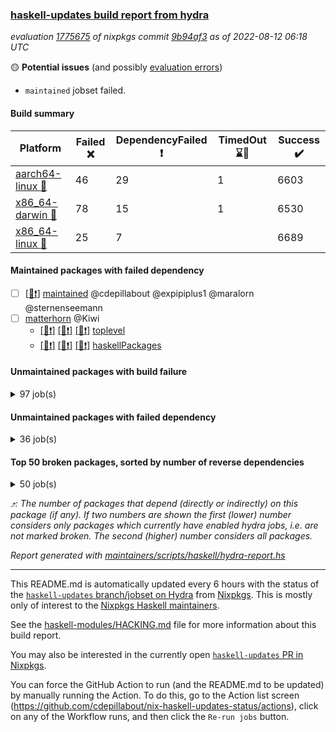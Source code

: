 ### [haskell-updates build report from hydra](https://hydra.nixos.org/jobset/nixpkgs/haskell-updates)
*evaluation [1775675](https://hydra.nixos.org/eval/1775675) of nixpkgs commit [9b94af3](https://github.com/NixOS/nixpkgs/commits/9b94af387d1cbb1a29e75e0891ea7ab5887bce24) as of 2022-08-12 06:18 UTC*

:yellow_circle: **Potential issues** (and possibly [evaluation errors](https://hydra.nixos.org/jobset/nixpkgs/haskell-updates))
  * `maintained` jobset failed.

#### Build summary

 | Platform | Failed :x: | DependencyFailed :heavy_exclamation_mark: | TimedOut :hourglass::no_entry_sign: | Success :heavy_check_mark: | 
 | --- | --- | --- | --- | --- | 
 | [aarch64-linux :iphone:](https://hydra.nixos.org/eval/1775675?filter=.aarch64-linux) | 46 | 29 | 1 | 6603 | 
 | [x86_64-darwin :apple:](https://hydra.nixos.org/eval/1775675?filter=.x86_64-darwin) | 78 | 15 | 1 | 6530 | 
 | [x86_64-linux :penguin:](https://hydra.nixos.org/eval/1775675?filter=.x86_64-linux) | 25 | 7 |  | 6689 | 
#### Maintained packages with failed dependency
- [ ] [[:penguin::heavy_exclamation_mark:]](https://hydra.nixos.org/build/187086973) [maintained](https://hydra.nixos.org/eval/1775675?filter=maintained) @cdepillabout @expipiplus1 @maralorn @sternenseemann
- [ ] [matterhorn](https://hydra.nixos.org/eval/1775675?filter=matterhorn) @Kiwi
  - [[:iphone::heavy_exclamation_mark:]](https://hydra.nixos.org/build/187056587) [[:apple::heavy_exclamation_mark:]](https://hydra.nixos.org/build/187056591) [[:penguin::heavy_exclamation_mark:]](https://hydra.nixos.org/build/187056586) [toplevel](https://hydra.nixos.org/eval/1775675?filter=matterhorn)
  - [[:iphone::heavy_exclamation_mark:]](https://hydra.nixos.org/build/187056590) [[:apple::heavy_exclamation_mark:]](https://hydra.nixos.org/build/187056589) [[:penguin::heavy_exclamation_mark:]](https://hydra.nixos.org/build/187056588) [haskellPackages](https://hydra.nixos.org/eval/1775675?filter=haskellPackages.matterhorn)
#### Unmaintained packages with build failure
<details><summary>97 job(s) </summary>

- [ ] [[:iphone::x:]](https://hydra.nixos.org/build/186339148) [[:apple::heavy_check_mark:]](https://hydra.nixos.org/build/186338923) [[:penguin::heavy_check_mark:]](https://hydra.nixos.org/build/186336181) [haskellPackages.OrderedBits](https://hydra.nixos.org/eval/1775675?filter=haskellPackages.OrderedBits)  :arrow_heading_up: 5 | 36
- [ ] [[:iphone::heavy_check_mark:]](https://hydra.nixos.org/build/186351796) [[:apple::x:]](https://hydra.nixos.org/build/186335027) [[:penguin::heavy_check_mark:]](https://hydra.nixos.org/build/186336886) [haskellPackages.zip](https://hydra.nixos.org/eval/1775675?filter=haskellPackages.zip)  :arrow_heading_up: 5 | 11
- [ ] [[:iphone::x:]](https://hydra.nixos.org/build/186342268) [[:apple::heavy_check_mark:]](https://hydra.nixos.org/build/186341233) [[:penguin::heavy_check_mark:]](https://hydra.nixos.org/build/186343388) [haskellPackages.hw-json-simd](https://hydra.nixos.org/eval/1775675?filter=haskellPackages.hw-json-simd)  :arrow_heading_up: 4 | 8
- [ ] [[:iphone::x:]](https://hydra.nixos.org/build/186337852) [[:apple::heavy_check_mark:]](https://hydra.nixos.org/build/186338900) [[:penguin::heavy_check_mark:]](https://hydra.nixos.org/build/186335270) [haskellPackages.hw-simd](https://hydra.nixos.org/eval/1775675?filter=haskellPackages.hw-simd)  :arrow_heading_up: 4 | 8
- [ ] [[:iphone::x:]](https://hydra.nixos.org/build/186351142) [[:apple::heavy_check_mark:]](https://hydra.nixos.org/build/186348664) [[:penguin::heavy_check_mark:]](https://hydra.nixos.org/build/186348187) [haskellPackages.long-double](https://hydra.nixos.org/eval/1775675?filter=haskellPackages.long-double)  :arrow_heading_up: 2 | 2
- [ ] [[:iphone::x:]](https://hydra.nixos.org/build/186337686) [[:apple::heavy_check_mark:]](https://hydra.nixos.org/build/186351780) [[:penguin::heavy_check_mark:]](https://hydra.nixos.org/build/186347488) [haskellPackages.quic](https://hydra.nixos.org/eval/1775675?filter=haskellPackages.quic)  :arrow_heading_up: 2 | 2
- [ ] [[:iphone::x:]](https://hydra.nixos.org/build/186339259) [[:apple::heavy_check_mark:]](https://hydra.nixos.org/build/186351488) [[:penguin::heavy_check_mark:]](https://hydra.nixos.org/build/186340536) [haskellPackages.freetype2](https://hydra.nixos.org/eval/1775675?filter=haskellPackages.freetype2)  :arrow_heading_up: 1 | 8
- [ ] [[:iphone::x:]](https://hydra.nixos.org/build/186924336) [[:apple::x:]](https://hydra.nixos.org/build/186925454) [[:penguin::x:]](https://hydra.nixos.org/build/186924917) [haskellPackages.brick-skylighting](https://hydra.nixos.org/eval/1775675?filter=haskellPackages.brick-skylighting)  :arrow_heading_up: 1 | 1
- [ ] [[:iphone::x:]](https://hydra.nixos.org/build/186342599) [[:apple::x:]](https://hydra.nixos.org/build/186337061) [[:penguin::heavy_check_mark:]](https://hydra.nixos.org/build/186349375) [haskellPackages.easytensor](https://hydra.nixos.org/eval/1775675?filter=haskellPackages.easytensor)  :arrow_heading_up: 1 | 1
- [ ] [[:iphone::x:]](https://hydra.nixos.org/build/186779867) [[:apple::x:]](https://hydra.nixos.org/build/186779876) [[:penguin::x:]](https://hydra.nixos.org/build/186779899) [haskellPackages.lol-calculus](https://hydra.nixos.org/eval/1775675?filter=haskellPackages.lol-calculus)  :arrow_heading_up: 1 | 1
- [ ] [[:iphone::x:]](https://hydra.nixos.org/build/186350305) [[:apple::heavy_check_mark:]](https://hydra.nixos.org/build/186351066) [[:penguin::heavy_check_mark:]](https://hydra.nixos.org/build/186347006) [haskellPackages.nlopt-haskell](https://hydra.nixos.org/eval/1775675?filter=haskellPackages.nlopt-haskell)  :arrow_heading_up: 1 | 1
- [ ] [[:iphone::heavy_check_mark:]](https://hydra.nixos.org/build/186338584) [[:apple::x:]](https://hydra.nixos.org/build/186339935) [[:penguin::heavy_check_mark:]](https://hydra.nixos.org/build/186347564) [haskellPackages.openal-ffi](https://hydra.nixos.org/eval/1775675?filter=haskellPackages.openal-ffi)  :arrow_heading_up: 1 | 1
- [ ] [[:iphone::x:]](https://hydra.nixos.org/build/186924471) [[:apple::x:]](https://hydra.nixos.org/build/186925993) [[:penguin::x:]](https://hydra.nixos.org/build/186925129) [haskellPackages.servant-util](https://hydra.nixos.org/eval/1775675?filter=haskellPackages.servant-util)  :arrow_heading_up: 1 | 1
- [ ] [[:iphone::x:]](https://hydra.nixos.org/build/186341879) [[:apple::heavy_check_mark:]](https://hydra.nixos.org/build/186337126) [[:penguin::heavy_check_mark:]](https://hydra.nixos.org/build/186336148) [haskellPackages.swisstable](https://hydra.nixos.org/eval/1775675?filter=haskellPackages.swisstable)  :arrow_heading_up: 1 | 1
- [ ] [[:iphone::x:]](https://hydra.nixos.org/build/186779911) [[:apple::x:]](https://hydra.nixos.org/build/186779900) [[:penguin::x:]](https://hydra.nixos.org/build/186779859) [haskellPackages.text-all](https://hydra.nixos.org/eval/1775675?filter=haskellPackages.text-all)  :arrow_heading_up: 1 | 1
- [ ] [[:iphone::x:]](https://hydra.nixos.org/build/186333784) [[:apple::heavy_check_mark:]](https://hydra.nixos.org/build/186346289) [[:penguin::heavy_check_mark:]](https://hydra.nixos.org/build/186342335) [haskellPackages.unicode-properties](https://hydra.nixos.org/eval/1775675?filter=haskellPackages.unicode-properties)  :arrow_heading_up: 1 | 1
- [ ] [[:iphone::x:]](https://hydra.nixos.org/build/186335586) [[:apple::heavy_check_mark:]](https://hydra.nixos.org/build/186340179) [[:penguin::heavy_check_mark:]](https://hydra.nixos.org/build/186335125) [haskellPackages.flatparse](https://hydra.nixos.org/eval/1775675?filter=haskellPackages.flatparse)  :arrow_heading_up: 0 | 7
- [ ] [[:iphone::heavy_check_mark:]](https://hydra.nixos.org/build/186343833) [[:apple::x:]](https://hydra.nixos.org/build/186349058) [[:penguin::heavy_check_mark:]](https://hydra.nixos.org/build/186334409) [haskellPackages.PyF](https://hydra.nixos.org/eval/1775675?filter=haskellPackages.PyF)  :arrow_heading_up: 0 | 4
- [ ] [[:iphone::heavy_check_mark:]](https://hydra.nixos.org/build/186338070) [[:apple::x:]](https://hydra.nixos.org/build/186343485) [[:penguin::heavy_check_mark:]](https://hydra.nixos.org/build/186345402) [haskellPackages.hmidi](https://hydra.nixos.org/eval/1775675?filter=haskellPackages.hmidi)  :arrow_heading_up: 0 | 4
- [ ] [[:iphone::heavy_check_mark:]](https://hydra.nixos.org/build/186347262) [[:apple::x:]](https://hydra.nixos.org/build/186337718) [[:penguin::heavy_check_mark:]](https://hydra.nixos.org/build/186342686) [haskellPackages.posix-socket](https://hydra.nixos.org/eval/1775675?filter=haskellPackages.posix-socket)  :arrow_heading_up: 0 | 2
- [ ] [[:iphone::heavy_check_mark:]](https://hydra.nixos.org/build/186925296) [[:apple::x:]](https://hydra.nixos.org/build/186924058) [[:penguin::heavy_check_mark:]](https://hydra.nixos.org/build/186925633) [haskellPackages.gi-gdkx11](https://hydra.nixos.org/eval/1775675?filter=haskellPackages.gi-gdkx11)  :arrow_heading_up: 0 | 1
- [ ] [[:iphone::heavy_check_mark:]](https://hydra.nixos.org/build/186345690) [[:apple::x:]](https://hydra.nixos.org/build/186347292) [[:penguin::heavy_check_mark:]](https://hydra.nixos.org/build/186347281) [haskellPackages.hamid](https://hydra.nixos.org/eval/1775675?filter=haskellPackages.hamid)  :arrow_heading_up: 0 | 1
- [ ] [[:iphone::heavy_check_mark:]](https://hydra.nixos.org/build/186333612) [[:apple::x:]](https://hydra.nixos.org/build/186343898) [[:penguin::heavy_check_mark:]](https://hydra.nixos.org/build/186349612) [haskellPackages.hmatrix-morpheus](https://hydra.nixos.org/eval/1775675?filter=haskellPackages.hmatrix-morpheus)  :arrow_heading_up: 0 | 1
- [ ] [[:iphone::heavy_check_mark:]](https://hydra.nixos.org/build/186345162) [[:apple::x:]](https://hydra.nixos.org/build/186333930) [[:penguin::heavy_check_mark:]](https://hydra.nixos.org/build/186335909) [haskellPackages.huckleberry](https://hydra.nixos.org/eval/1775675?filter=haskellPackages.huckleberry)  :arrow_heading_up: 0 | 1
- [ ] [[:iphone::x:]](https://hydra.nixos.org/build/186338373) [[:apple::heavy_check_mark:]](https://hydra.nixos.org/build/186344201) [[:penguin::heavy_check_mark:]](https://hydra.nixos.org/build/186346097) [haskellPackages.picosat](https://hydra.nixos.org/eval/1775675?filter=haskellPackages.picosat)  :arrow_heading_up: 0 | 1
- [ ] [[:iphone::heavy_check_mark:]](https://hydra.nixos.org/build/186338327) [[:apple::x:]](https://hydra.nixos.org/build/186344982) [[:penguin::heavy_check_mark:]](https://hydra.nixos.org/build/186332944) [haskellPackages.select](https://hydra.nixos.org/eval/1775675?filter=haskellPackages.select)  :arrow_heading_up: 0 | 1
- [ ] [[:iphone::heavy_check_mark:]](https://hydra.nixos.org/build/186389333) [[:apple::x:]](https://hydra.nixos.org/build/186402671) [[:penguin::heavy_check_mark:]](https://hydra.nixos.org/build/186395052) [haskellPackages.simple-vec3](https://hydra.nixos.org/eval/1775675?filter=haskellPackages.simple-vec3)  :arrow_heading_up: 0 | 1
- [ ] [[:iphone::heavy_check_mark:]](https://hydra.nixos.org/build/186337571) [[:apple::x:]](https://hydra.nixos.org/build/186345363) [[:penguin::heavy_check_mark:]](https://hydra.nixos.org/build/186348037) [haskellPackages.sysinfo](https://hydra.nixos.org/eval/1775675?filter=haskellPackages.sysinfo)  :arrow_heading_up: 0 | 1
- [ ] [[:iphone::x:]](https://hydra.nixos.org/build/186924578) [[:apple::x:]](https://hydra.nixos.org/build/186924512) [[:penguin::x:]](https://hydra.nixos.org/build/186925123) [haskellPackages.tmp-proc-postgres](https://hydra.nixos.org/eval/1775675?filter=haskellPackages.tmp-proc-postgres)  :arrow_heading_up: 0 | 1
- [ ] [[:iphone::x:]](https://hydra.nixos.org/build/186926236) [[:apple::x:]](https://hydra.nixos.org/build/186925267) [[:penguin::x:]](https://hydra.nixos.org/build/186925126) [haskellPackages.tmp-proc-redis](https://hydra.nixos.org/eval/1775675?filter=haskellPackages.tmp-proc-redis)  :arrow_heading_up: 0 | 1
- [ ] [[:iphone::heavy_check_mark:]](https://hydra.nixos.org/build/186924169) [[:apple::x:]](https://hydra.nixos.org/build/186345864) [[:penguin::heavy_check_mark:]](https://hydra.nixos.org/build/186926262) [haskellPackages.FractalArt](https://hydra.nixos.org/eval/1775675?filter=haskellPackages.FractalArt) 
- [ ] [[:iphone::x:]](https://hydra.nixos.org/build/186337228) [[:apple::heavy_check_mark:]](https://hydra.nixos.org/build/186344047) [[:penguin::heavy_check_mark:]](https://hydra.nixos.org/build/186346807) [haskellPackages.HsASA](https://hydra.nixos.org/eval/1775675?filter=haskellPackages.HsASA) 
- [ ] [[:iphone::x:]](https://hydra.nixos.org/build/186779852) [[:apple::x:]](https://hydra.nixos.org/build/186779872) [[:penguin::x:]](https://hydra.nixos.org/build/186779905) [haskellPackages.aws-ec2-knownhosts](https://hydra.nixos.org/eval/1775675?filter=haskellPackages.aws-ec2-knownhosts) 
- [ ] [[:iphone::x:]](https://hydra.nixos.org/build/186779908) [[:apple::x:]](https://hydra.nixos.org/build/186779893) [[:penguin::x:]](https://hydra.nixos.org/build/186779896) [haskellPackages.cabocha](https://hydra.nixos.org/eval/1775675?filter=haskellPackages.cabocha) 
- [ ] [[:iphone::x:]](https://hydra.nixos.org/build/186779915) [[:apple::x:]](https://hydra.nixos.org/build/186779854) [[:penguin::x:]](https://hydra.nixos.org/build/186779864) [haskellPackages.cake3](https://hydra.nixos.org/eval/1775675?filter=haskellPackages.cake3) 
- [ ] [[:iphone::heavy_check_mark:]](https://hydra.nixos.org/build/186345995) [[:apple::x:]](https://hydra.nixos.org/build/186351809) [[:penguin::heavy_check_mark:]](https://hydra.nixos.org/build/186345382) [haskellPackages.chiphunk](https://hydra.nixos.org/eval/1775675?filter=haskellPackages.chiphunk) 
- [ ] [[:iphone::x:]](https://hydra.nixos.org/build/186336740) [[:apple::heavy_check_mark:]](https://hydra.nixos.org/build/186339905) [[:penguin::heavy_check_mark:]](https://hydra.nixos.org/build/186343118) [haskellPackages.comfort-fftw](https://hydra.nixos.org/eval/1775675?filter=haskellPackages.comfort-fftw) 
- [ ] [[:iphone::heavy_check_mark:]](https://hydra.nixos.org/build/186335206) [[:apple::x:]](https://hydra.nixos.org/build/186341679) [[:penguin::heavy_check_mark:]](https://hydra.nixos.org/build/186344376) [haskellPackages.diskhash](https://hydra.nixos.org/eval/1775675?filter=haskellPackages.diskhash) 
- [ ] [[:iphone::x:]](https://hydra.nixos.org/build/186779881) [[:apple::x:]](https://hydra.nixos.org/build/186779892) [[:penguin::x:]](https://hydra.nixos.org/build/186779866) [haskellPackages.duplo](https://hydra.nixos.org/eval/1775675?filter=haskellPackages.duplo) 
- [ ] [[:iphone::x:]](https://hydra.nixos.org/build/186398372) [[:apple::heavy_check_mark:]](https://hydra.nixos.org/build/186387578) [[:penguin::heavy_check_mark:]](https://hydra.nixos.org/build/186402793) [haskellPackages.env-extra](https://hydra.nixos.org/eval/1775675?filter=haskellPackages.env-extra) 
- [ ] [[:iphone::heavy_check_mark:]](https://hydra.nixos.org/build/186926190) [[:apple::x:]](https://hydra.nixos.org/build/186924621) [[:penguin::heavy_check_mark:]](https://hydra.nixos.org/build/186925297) [haskellPackages.epub-tools](https://hydra.nixos.org/eval/1775675?filter=haskellPackages.epub-tools) 
- [ ] [[:iphone::heavy_check_mark:]](https://hydra.nixos.org/build/186512565) [[:apple::x:]](https://hydra.nixos.org/build/186512956) [[:penguin::heavy_check_mark:]](https://hydra.nixos.org/build/186512353) [haskellPackages.fudgets](https://hydra.nixos.org/eval/1775675?filter=haskellPackages.fudgets) 
- [ ] [[:iphone::heavy_check_mark:]](https://hydra.nixos.org/build/186925450) [[:apple::x:]](https://hydra.nixos.org/build/186925409) [[:penguin::heavy_check_mark:]](https://hydra.nixos.org/build/186925916) [haskellPackages.gerrit](https://hydra.nixos.org/eval/1775675?filter=haskellPackages.gerrit) 
- [ ] [[:iphone::heavy_check_mark:]](https://hydra.nixos.org/build/186344942) [[:apple::x:]](https://hydra.nixos.org/build/186344522) [[:penguin::heavy_check_mark:]](https://hydra.nixos.org/build/186345197) [haskellPackages.ghc-gc-hook](https://hydra.nixos.org/eval/1775675?filter=haskellPackages.ghc-gc-hook) 
- [ ] [[:apple::x:]](https://hydra.nixos.org/build/186925446) [haskellPackages.gi-gtkosxapplication](https://hydra.nixos.org/eval/1775675?filter=haskellPackages.gi-gtkosxapplication) 
- [ ] [[:iphone::x:]](https://hydra.nixos.org/build/187076311) [[:penguin::heavy_check_mark:]](https://hydra.nixos.org/build/187076313) [haskellPackages.gnome-keyring](https://hydra.nixos.org/eval/1775675?filter=haskellPackages.gnome-keyring) 
- [ ] [[:apple::x:]](https://hydra.nixos.org/build/186344918) [haskellPackages.gtk-mac-integration](https://hydra.nixos.org/eval/1775675?filter=haskellPackages.gtk-mac-integration) 
- [ ] [[:iphone::heavy_check_mark:]](https://hydra.nixos.org/build/186924034) [[:apple::x:]](https://hydra.nixos.org/build/186349106) [[:penguin::heavy_check_mark:]](https://hydra.nixos.org/build/186924261) [haskellPackages.gtk-traymanager](https://hydra.nixos.org/eval/1775675?filter=haskellPackages.gtk-traymanager) 
- [ ] [[:apple::x:]](https://hydra.nixos.org/build/186338095) [haskellPackages.gtk3-mac-integration](https://hydra.nixos.org/eval/1775675?filter=haskellPackages.gtk3-mac-integration) 
- [ ] [[:iphone::x:]](https://hydra.nixos.org/build/186779891) [[:apple::x:]](https://hydra.nixos.org/build/186779917) [[:penguin::x:]](https://hydra.nixos.org/build/186779861) [haskellPackages.haskades](https://hydra.nixos.org/eval/1775675?filter=haskellPackages.haskades) 
- [ ] [[:iphone::x:]](https://hydra.nixos.org/build/186926031) [[:apple::x:]](https://hydra.nixos.org/build/186925388) [[:penguin::x:]](https://hydra.nixos.org/build/186924502) [haskellPackages.hevm](https://hydra.nixos.org/eval/1775675?filter=haskellPackages.hevm) 
- [ ] [[:iphone::heavy_check_mark:]](https://hydra.nixos.org/build/186351001) [[:apple::x:]](https://hydra.nixos.org/build/186350118) [[:penguin::heavy_check_mark:]](https://hydra.nixos.org/build/186347013) [haskellPackages.hid](https://hydra.nixos.org/eval/1775675?filter=haskellPackages.hid) 
- [ ] [[:iphone::heavy_check_mark:]](https://hydra.nixos.org/build/186925535) [[:apple::x:]](https://hydra.nixos.org/build/186924982) [[:penguin::heavy_check_mark:]](https://hydra.nixos.org/build/186925370) [haskellPackages.highlight](https://hydra.nixos.org/eval/1775675?filter=haskellPackages.highlight) 
- [ ] [[:iphone::heavy_check_mark:]](https://hydra.nixos.org/build/186345814) [[:apple::x:]](https://hydra.nixos.org/build/186351614) [[:penguin::heavy_check_mark:]](https://hydra.nixos.org/build/186343256) [haskellPackages.hinotify-conduit](https://hydra.nixos.org/eval/1775675?filter=haskellPackages.hinotify-conduit) 
- [ ] [[:iphone::x:]](https://hydra.nixos.org/build/186924757) [[:apple::x:]](https://hydra.nixos.org/build/186779901) [[:penguin::x:]](https://hydra.nixos.org/build/186924332) [haskellPackages.hipe](https://hydra.nixos.org/eval/1775675?filter=haskellPackages.hipe) 
- [ ] [[:iphone::heavy_check_mark:]](https://hydra.nixos.org/build/186345600) [[:apple::x:]](https://hydra.nixos.org/build/186346594) [[:penguin::heavy_check_mark:]](https://hydra.nixos.org/build/186350281) [haskellPackages.hsshellscript](https://hydra.nixos.org/eval/1775675?filter=haskellPackages.hsshellscript) 
- [ ] [[:iphone::heavy_check_mark:]](https://hydra.nixos.org/build/186340223) [[:apple::x:]](https://hydra.nixos.org/build/186352101) [[:penguin::heavy_check_mark:]](https://hydra.nixos.org/build/186351069) [haskellPackages.hssourceinfo](https://hydra.nixos.org/eval/1775675?filter=haskellPackages.hssourceinfo) 
- [ ] [[:iphone::x:]](https://hydra.nixos.org/build/186924899) [[:apple::x:]](https://hydra.nixos.org/build/186924882) [[:penguin::x:]](https://hydra.nixos.org/build/186925564) [haskellPackages.hypergeomatrix](https://hydra.nixos.org/eval/1775675?filter=haskellPackages.hypergeomatrix) 
- [ ] [[:iphone::heavy_check_mark:]](https://hydra.nixos.org/build/186344640) [[:apple::x:]](https://hydra.nixos.org/build/186333094) [[:penguin::heavy_check_mark:]](https://hydra.nixos.org/build/186338983) [haskellPackages.interprocess](https://hydra.nixos.org/eval/1775675?filter=haskellPackages.interprocess) 
- [ ] [[:iphone::heavy_check_mark:]](https://hydra.nixos.org/build/186412750) [[:apple::x:]](https://hydra.nixos.org/build/186408335) [[:penguin::heavy_check_mark:]](https://hydra.nixos.org/build/186396594) [haskellPackages.intricacy](https://hydra.nixos.org/eval/1775675?filter=haskellPackages.intricacy) 
- [ ] [[:iphone::heavy_check_mark:]](https://hydra.nixos.org/build/186348637) [[:apple::x:]](https://hydra.nixos.org/build/186346966) [[:penguin::heavy_check_mark:]](https://hydra.nixos.org/build/186333484) [haskellPackages.ipcvar](https://hydra.nixos.org/eval/1775675?filter=haskellPackages.ipcvar) 
- [ ] [[:iphone::x:]](https://hydra.nixos.org/build/186924595) [[:apple::x:]](https://hydra.nixos.org/build/186925592) [[:penguin::x:]](https://hydra.nixos.org/build/186924814) [haskellPackages.iris](https://hydra.nixos.org/eval/1775675?filter=haskellPackages.iris) 
- [ ] [[:iphone::x:]](https://hydra.nixos.org/build/186343241) [[:apple::heavy_check_mark:]](https://hydra.nixos.org/build/186335383) [[:penguin::heavy_check_mark:]](https://hydra.nixos.org/build/186342816) [haskellPackages.jammittools](https://hydra.nixos.org/eval/1775675?filter=haskellPackages.jammittools) 
- [ ] [[:iphone::x:]](https://hydra.nixos.org/build/187076291) [[:apple::x:]](https://hydra.nixos.org/build/186779886) [[:penguin::x:]](https://hydra.nixos.org/build/187076296) [haskellPackages.jobqueue](https://hydra.nixos.org/eval/1775675?filter=haskellPackages.jobqueue) 
- [ ] [[:iphone::x:]](https://hydra.nixos.org/build/186926197) [[:apple::x:]](https://hydra.nixos.org/build/186924035) [[:penguin::x:]](https://hydra.nixos.org/build/186924721) [haskellPackages.karps](https://hydra.nixos.org/eval/1775675?filter=haskellPackages.karps) 
- [ ] [[:apple::x:]](https://hydra.nixos.org/build/186352425) [haskellPackages.kqueue](https://hydra.nixos.org/eval/1775675?filter=haskellPackages.kqueue) 
- [ ] [[:iphone::x:]](https://hydra.nixos.org/build/186925233) [[:apple::x:]](https://hydra.nixos.org/build/186924259) [[:penguin::x:]](https://hydra.nixos.org/build/186925817) [haskellPackages.krapsh](https://hydra.nixos.org/eval/1775675?filter=haskellPackages.krapsh) 
- [ ] [[:iphone::x:]](https://hydra.nixos.org/build/186924924) [[:apple::x:]](https://hydra.nixos.org/build/186926217) [[:penguin::x:]](https://hydra.nixos.org/build/186925720) [haskellPackages.latest-npm-version](https://hydra.nixos.org/eval/1775675?filter=haskellPackages.latest-npm-version) 
- [ ] [[:iphone::heavy_check_mark:]](https://hydra.nixos.org/build/186342045) [[:apple::x:]](https://hydra.nixos.org/build/186338181) [[:penguin::heavy_check_mark:]](https://hydra.nixos.org/build/186348611) [haskellPackages.linux-framebuffer](https://hydra.nixos.org/eval/1775675?filter=haskellPackages.linux-framebuffer) 
- [ ] [[:iphone::heavy_check_mark:]](https://hydra.nixos.org/build/186924776) [[:apple::x:]](https://hydra.nixos.org/build/186925983) [[:penguin::heavy_check_mark:]](https://hydra.nixos.org/build/186925926) [haskellPackages.mediawiki2latex](https://hydra.nixos.org/eval/1775675?filter=haskellPackages.mediawiki2latex) 
- [ ] [[:iphone::heavy_check_mark:]](https://hydra.nixos.org/build/186341865) [[:apple::x:]](https://hydra.nixos.org/build/186341003) [[:penguin::heavy_check_mark:]](https://hydra.nixos.org/build/186334277) [haskellPackages.memfd](https://hydra.nixos.org/eval/1775675?filter=haskellPackages.memfd) 
- [ ] [[:iphone::heavy_check_mark:]](https://hydra.nixos.org/build/186336192) [[:apple::x:]](https://hydra.nixos.org/build/186342729) [[:penguin::heavy_check_mark:]](https://hydra.nixos.org/build/186345341) [haskellPackages.mercury-api](https://hydra.nixos.org/eval/1775675?filter=haskellPackages.mercury-api) 
- [ ] [[:iphone::x:]](https://hydra.nixos.org/build/186779877) [[:apple::x:]](https://hydra.nixos.org/build/186779875) [[:penguin::x:]](https://hydra.nixos.org/build/186779919) [haskellPackages.micrologger](https://hydra.nixos.org/eval/1775675?filter=haskellPackages.micrologger) 
- [ ] [[:iphone::heavy_check_mark:]](https://hydra.nixos.org/build/186335155) [[:apple::x:]](https://hydra.nixos.org/build/186343410) [[:penguin::heavy_check_mark:]](https://hydra.nixos.org/build/186334182) [haskellPackages.nano-cryptr](https://hydra.nixos.org/eval/1775675?filter=haskellPackages.nano-cryptr) 
- [ ] [[:iphone::x:]](https://hydra.nixos.org/build/186924510) [[:apple::x:]](https://hydra.nixos.org/build/186925590) [[:penguin::x:]](https://hydra.nixos.org/build/186925965) [haskellPackages.nicovideo-translator](https://hydra.nixos.org/eval/1775675?filter=haskellPackages.nicovideo-translator) 
- [ ] [[:iphone::heavy_check_mark:]](https://hydra.nixos.org/build/186924114) [[:apple::x:]](https://hydra.nixos.org/build/186924251) [[:penguin::heavy_check_mark:]](https://hydra.nixos.org/build/186925026) [haskellPackages.persistent-pagination](https://hydra.nixos.org/eval/1775675?filter=haskellPackages.persistent-pagination) 
- [ ] [[:iphone::heavy_check_mark:]](https://hydra.nixos.org/build/186925452) [[:apple::x:]](https://hydra.nixos.org/build/186925019) [[:penguin::heavy_check_mark:]](https://hydra.nixos.org/build/186924969) [haskellPackages.phatsort](https://hydra.nixos.org/eval/1775675?filter=haskellPackages.phatsort) 
- [ ] [[:iphone::x:]](https://hydra.nixos.org/build/186925017) [[:apple::x:]](https://hydra.nixos.org/build/186925048) [[:penguin::x:]](https://hydra.nixos.org/build/186925865) [haskellPackages.pia-forward](https://hydra.nixos.org/eval/1775675?filter=haskellPackages.pia-forward) 
- [ ] [[:iphone::heavy_check_mark:]](https://hydra.nixos.org/build/186345037) [[:apple::x:]](https://hydra.nixos.org/build/186335673) [[:penguin::heavy_check_mark:]](https://hydra.nixos.org/build/186336385) [haskellPackages.ping-wrapper](https://hydra.nixos.org/eval/1775675?filter=haskellPackages.ping-wrapper) 
- [ ] [[:iphone::heavy_check_mark:]](https://hydra.nixos.org/build/186337350) [[:apple::x:]](https://hydra.nixos.org/build/186333900) [[:penguin::heavy_check_mark:]](https://hydra.nixos.org/build/186340524) [haskellPackages.posix-timer](https://hydra.nixos.org/eval/1775675?filter=haskellPackages.posix-timer) 
- [ ] [[:iphone::heavy_check_mark:]](https://hydra.nixos.org/build/186409988) [[:apple::x:]](https://hydra.nixos.org/build/186410106) [[:penguin::heavy_check_mark:]](https://hydra.nixos.org/build/186410196) [haskellPackages.procex](https://hydra.nixos.org/eval/1775675?filter=haskellPackages.procex) 
- [ ] [[:iphone::heavy_check_mark:]](https://hydra.nixos.org/build/186351384) [[:apple::x:]](https://hydra.nixos.org/build/186352361) [[:penguin::heavy_check_mark:]](https://hydra.nixos.org/build/186352327) [haskellPackages.pthread](https://hydra.nixos.org/eval/1775675?filter=haskellPackages.pthread) 
- [ ] [[:iphone::x:]](https://hydra.nixos.org/build/186779858) [[:apple::x:]](https://hydra.nixos.org/build/186779904) [[:penguin::x:]](https://hydra.nixos.org/build/186779882) [haskellPackages.pushme](https://hydra.nixos.org/eval/1775675?filter=haskellPackages.pushme) 
- [ ] [[:iphone::x:]](https://hydra.nixos.org/build/186335447) [[:apple::heavy_check_mark:]](https://hydra.nixos.org/build/186335873) [[:penguin::heavy_check_mark:]](https://hydra.nixos.org/build/186348350) [haskellPackages.risc386](https://hydra.nixos.org/eval/1775675?filter=haskellPackages.risc386) 
- [ ] [[:iphone::heavy_check_mark:]](https://hydra.nixos.org/build/186341825) [[:apple::x:]](https://hydra.nixos.org/build/186344493) [[:penguin::heavy_check_mark:]](https://hydra.nixos.org/build/186351665) [haskellPackages.sfml-audio](https://hydra.nixos.org/eval/1775675?filter=haskellPackages.sfml-audio) 
- [ ] [[:iphone::heavy_check_mark:]](https://hydra.nixos.org/build/186338398) [[:apple::x:]](https://hydra.nixos.org/build/186336684) [[:penguin::heavy_check_mark:]](https://hydra.nixos.org/build/186337028) [haskellPackages.shared-memory](https://hydra.nixos.org/eval/1775675?filter=haskellPackages.shared-memory) 
- [ ] [[:iphone::heavy_check_mark:]](https://hydra.nixos.org/build/186344871) [[:apple::x:]](https://hydra.nixos.org/build/186348623) [[:penguin::heavy_check_mark:]](https://hydra.nixos.org/build/186338736) [haskellPackages.skews](https://hydra.nixos.org/eval/1775675?filter=haskellPackages.skews) 
- [ ] [[:iphone::x:]](https://hydra.nixos.org/build/186338151) [[:apple::x:]](https://hydra.nixos.org/build/186351574) [[:penguin::heavy_check_mark:]](https://hydra.nixos.org/build/186349850) [haskellPackages.slugify](https://hydra.nixos.org/eval/1775675?filter=haskellPackages.slugify) 
- [ ] [[:iphone::heavy_check_mark:]](https://hydra.nixos.org/build/186337506) [[:apple::x:]](https://hydra.nixos.org/build/186343868) [[:penguin::heavy_check_mark:]](https://hydra.nixos.org/build/186346049) [haskellPackages.tailfile-hinotify](https://hydra.nixos.org/eval/1775675?filter=haskellPackages.tailfile-hinotify) 
- [ ] [[:iphone::x:]](https://hydra.nixos.org/build/186925744) [[:apple::x:]](https://hydra.nixos.org/build/186924550) [[:penguin::x:]](https://hydra.nixos.org/build/186924463) [haskellPackages.tmp-proc-rabbitmq](https://hydra.nixos.org/eval/1775675?filter=haskellPackages.tmp-proc-rabbitmq) 
- [ ] [[:iphone::x:]](https://hydra.nixos.org/build/186925032) [[:apple::x:]](https://hydra.nixos.org/build/186925148) [[:penguin::x:]](https://hydra.nixos.org/build/186924095) [haskellPackages.tmp-proc-zipkin](https://hydra.nixos.org/eval/1775675?filter=haskellPackages.tmp-proc-zipkin) 
- [ ] [[:iphone::x:]](https://hydra.nixos.org/build/186351180) [[:apple::heavy_check_mark:]](https://hydra.nixos.org/build/186335737) [[:penguin::heavy_check_mark:]](https://hydra.nixos.org/build/186340258) [haskellPackages.wiringPi](https://hydra.nixos.org/eval/1775675?filter=haskellPackages.wiringPi) 
- [ ] [[:iphone::x:]](https://hydra.nixos.org/build/186349055) [[:apple::heavy_check_mark:]](https://hydra.nixos.org/build/186333856) [[:penguin::heavy_check_mark:]](https://hydra.nixos.org/build/186352190) [haskellPackages.x86-64bit](https://hydra.nixos.org/eval/1775675?filter=haskellPackages.x86-64bit) 
- [ ] [[:iphone::heavy_check_mark:]](https://hydra.nixos.org/build/186334884) [[:apple::x:]](https://hydra.nixos.org/build/186335093) [[:penguin::heavy_check_mark:]](https://hydra.nixos.org/build/186340377) [haskellPackages.xmonad-utils](https://hydra.nixos.org/eval/1775675?filter=haskellPackages.xmonad-utils) 
- [ ] [[:iphone::heavy_check_mark:]](https://hydra.nixos.org/build/186351575) [[:apple::x:]](https://hydra.nixos.org/build/186335393) [[:penguin::heavy_check_mark:]](https://hydra.nixos.org/build/186352016) [haskellPackages.yoga](https://hydra.nixos.org/eval/1775675?filter=haskellPackages.yoga) 
- [ ] [[:iphone::heavy_check_mark:]](https://hydra.nixos.org/build/186351807) [[:apple::x:]](https://hydra.nixos.org/build/186352424) [[:penguin::heavy_check_mark:]](https://hydra.nixos.org/build/186343477) [haskellPackages.zot](https://hydra.nixos.org/eval/1775675?filter=haskellPackages.zot) 
- [ ] [[:iphone::heavy_check_mark:]](https://hydra.nixos.org/build/186343620) [[:apple::x:]](https://hydra.nixos.org/build/186337682) [[:penguin::heavy_check_mark:]](https://hydra.nixos.org/build/186341955) [haskellPackages.zxcvbn-c](https://hydra.nixos.org/eval/1775675?filter=haskellPackages.zxcvbn-c) 
</details>

#### Unmaintained packages with failed dependency
<details><summary>36 job(s) </summary>

- [ ] [[:iphone::heavy_exclamation_mark:]](https://hydra.nixos.org/build/186925098) [[:apple::heavy_check_mark:]](https://hydra.nixos.org/build/186924998) [[:penguin::heavy_check_mark:]](https://hydra.nixos.org/build/186925764) [haskellPackages.PrimitiveArray](https://hydra.nixos.org/eval/1775675?filter=haskellPackages.PrimitiveArray)  :arrow_heading_up: 4 | 35
- [ ] [[:iphone::heavy_check_mark:]](https://hydra.nixos.org/build/186343284) [[:apple::heavy_exclamation_mark:]](https://hydra.nixos.org/build/186350944) [[:penguin::heavy_check_mark:]](https://hydra.nixos.org/build/186350018) [haskellPackages.xlsx](https://hydra.nixos.org/eval/1775675?filter=haskellPackages.xlsx)  :arrow_heading_up: 4 | 6
- [ ] [[:iphone::heavy_exclamation_mark:]](https://hydra.nixos.org/build/186924165) [[:apple::heavy_check_mark:]](https://hydra.nixos.org/build/186925815) [[:penguin::heavy_check_mark:]](https://hydra.nixos.org/build/186925897) [haskellPackages.BiobaseTypes](https://hydra.nixos.org/eval/1775675?filter=haskellPackages.BiobaseTypes)  :arrow_heading_up: 3 | 21
- [ ] [[:iphone::heavy_exclamation_mark:]](https://hydra.nixos.org/build/186351561) [[:apple::heavy_check_mark:]](https://hydra.nixos.org/build/186333852) [[:penguin::heavy_check_mark:]](https://hydra.nixos.org/build/186344695) [haskellPackages.hw-json-standard-cursor](https://hydra.nixos.org/eval/1775675?filter=haskellPackages.hw-json-standard-cursor)  :arrow_heading_up: 2 | 6
- [ ] [[:iphone::heavy_exclamation_mark:]](https://hydra.nixos.org/build/186338247) [[:apple::heavy_check_mark:]](https://hydra.nixos.org/build/186336949) [[:penguin::heavy_check_mark:]](https://hydra.nixos.org/build/186340925) [haskellPackages.hw-json-simple-cursor](https://hydra.nixos.org/eval/1775675?filter=haskellPackages.hw-json-simple-cursor)  :arrow_heading_up: 2 | 4
- [ ] [[:iphone::heavy_check_mark:]](https://hydra.nixos.org/build/186340503) [[:apple::heavy_exclamation_mark:]](https://hydra.nixos.org/build/186341281) [[:penguin::heavy_check_mark:]](https://hydra.nixos.org/build/186342165) [haskellPackages.cointracking-imports](https://hydra.nixos.org/eval/1775675?filter=haskellPackages.cointracking-imports)  :arrow_heading_up: 2 | 2
- [ ] [[:iphone::heavy_exclamation_mark:]](https://hydra.nixos.org/build/186925760) [[:apple::heavy_check_mark:]](https://hydra.nixos.org/build/186925485) [[:penguin::heavy_check_mark:]](https://hydra.nixos.org/build/186925653) [haskellPackages.BiobaseENA](https://hydra.nixos.org/eval/1775675?filter=haskellPackages.BiobaseENA)  :arrow_heading_up: 1 | 18
- [ ] [[:iphone::heavy_exclamation_mark:]](https://hydra.nixos.org/build/186386079) [[:apple::heavy_check_mark:]](https://hydra.nixos.org/build/186410263) [[:penguin::heavy_check_mark:]](https://hydra.nixos.org/build/186409915) [haskellPackages.hw-json](https://hydra.nixos.org/eval/1775675?filter=haskellPackages.hw-json)  :arrow_heading_up: 1 | 3
- [ ] [[:iphone::heavy_exclamation_mark:]](https://hydra.nixos.org/build/186339564) [[:apple::heavy_check_mark:]](https://hydra.nixos.org/build/186333627) [[:penguin::heavy_check_mark:]](https://hydra.nixos.org/build/186333078) [haskellPackages.http3](https://hydra.nixos.org/eval/1775675?filter=haskellPackages.http3)  :arrow_heading_up: 1 | 1
- [ ] [[:iphone::heavy_check_mark:]](https://hydra.nixos.org/build/186924053) [[:apple::heavy_exclamation_mark:]](https://hydra.nixos.org/build/186925147) [[:penguin::heavy_check_mark:]](https://hydra.nixos.org/build/186925419) [haskellPackages.wss-client](https://hydra.nixos.org/eval/1775675?filter=haskellPackages.wss-client)  :arrow_heading_up: 1 | 1
- [ ] [[:iphone::heavy_exclamation_mark:]](https://hydra.nixos.org/build/186925830) [[:apple::heavy_check_mark:]](https://hydra.nixos.org/build/186925091) [[:penguin::heavy_check_mark:]](https://hydra.nixos.org/build/186924522) [haskellPackages.BiobaseXNA](https://hydra.nixos.org/eval/1775675?filter=haskellPackages.BiobaseXNA)  :arrow_heading_up: 0 | 17
- [ ] [[:iphone::heavy_exclamation_mark:]](https://hydra.nixos.org/build/186924842) [[:apple::heavy_check_mark:]](https://hydra.nixos.org/build/186924225) [[:penguin::heavy_check_mark:]](https://hydra.nixos.org/build/186924099) [haskellPackages.BiobaseFasta](https://hydra.nixos.org/eval/1775675?filter=haskellPackages.BiobaseFasta)  :arrow_heading_up: 0 | 3
- [ ] [[:iphone::heavy_exclamation_mark:]](https://hydra.nixos.org/build/186342542) [[:apple::heavy_check_mark:]](https://hydra.nixos.org/build/186336905) [[:penguin::heavy_check_mark:]](https://hydra.nixos.org/build/186338790) [haskellPackages.hw-dsv](https://hydra.nixos.org/eval/1775675?filter=haskellPackages.hw-dsv)  :arrow_heading_up: 0 | 3
- [ ] [[:iphone::heavy_exclamation_mark:]](https://hydra.nixos.org/build/186396947) [[:apple::heavy_check_mark:]](https://hydra.nixos.org/build/186402472) [[:penguin::heavy_check_mark:]](https://hydra.nixos.org/build/186397470) [haskellPackages.hw-json-lens](https://hydra.nixos.org/eval/1775675?filter=haskellPackages.hw-json-lens)  :arrow_heading_up: 0 | 1
- [ ] [[:iphone::heavy_exclamation_mark:]](https://hydra.nixos.org/build/186338239) [[:apple::heavy_check_mark:]](https://hydra.nixos.org/build/186335979) [[:penguin::heavy_check_mark:]](https://hydra.nixos.org/build/186352039) [haskellPackages.align-audio](https://hydra.nixos.org/eval/1775675?filter=haskellPackages.align-audio) 
- [ ] [[:iphone::heavy_check_mark:]](https://hydra.nixos.org/build/186924972) [[:apple::heavy_exclamation_mark:]](https://hydra.nixos.org/build/186925780) [[:penguin::heavy_check_mark:]](https://hydra.nixos.org/build/186925579) [haskellPackages.bnb-staking-csvs](https://hydra.nixos.org/eval/1775675?filter=haskellPackages.bnb-staking-csvs) 
- [ ] [[:iphone::heavy_exclamation_mark:]](https://hydra.nixos.org/build/186337696) [[:apple::heavy_exclamation_mark:]](https://hydra.nixos.org/build/186350240) [[:penguin::heavy_check_mark:]](https://hydra.nixos.org/build/186347138) [haskellPackages.easytensor-vulkan](https://hydra.nixos.org/eval/1775675?filter=haskellPackages.easytensor-vulkan) 
- [ ] [[:iphone::heavy_exclamation_mark:]](https://hydra.nixos.org/build/186779857) [[:apple::heavy_exclamation_mark:]](https://hydra.nixos.org/build/186779885) [[:penguin::heavy_exclamation_mark:]](https://hydra.nixos.org/build/186779873) [haskellPackages.gedcom](https://hydra.nixos.org/eval/1775675?filter=haskellPackages.gedcom) 
- [ ] [[:iphone::heavy_exclamation_mark:]](https://hydra.nixos.org/build/186350477) [[:apple::heavy_check_mark:]](https://hydra.nixos.org/build/186337654) [[:penguin::heavy_check_mark:]](https://hydra.nixos.org/build/186347393) [haskellPackages.harfbuzz-pure](https://hydra.nixos.org/eval/1775675?filter=haskellPackages.harfbuzz-pure) 
- [ ] [[:iphone::heavy_exclamation_mark:]](https://hydra.nixos.org/build/186347172) [[:apple::heavy_check_mark:]](https://hydra.nixos.org/build/186340483) [[:penguin::heavy_check_mark:]](https://hydra.nixos.org/build/186349124) [haskellPackages.hmatrix-nlopt](https://hydra.nixos.org/eval/1775675?filter=haskellPackages.hmatrix-nlopt) 
- [ ] [[:iphone::heavy_exclamation_mark:]](https://hydra.nixos.org/build/186925088) [[:apple::heavy_check_mark:]](https://hydra.nixos.org/build/186334730) [[:penguin::heavy_check_mark:]](https://hydra.nixos.org/build/186925727) [haskellPackages.hs-swisstable-hashtables-class](https://hydra.nixos.org/eval/1775675?filter=haskellPackages.hs-swisstable-hashtables-class) 
- [ ] [[:iphone::heavy_exclamation_mark:]](https://hydra.nixos.org/build/186345974) [[:apple::heavy_check_mark:]](https://hydra.nixos.org/build/186341550) [[:penguin::heavy_check_mark:]](https://hydra.nixos.org/build/186332935) [haskellPackages.hw-simd-cli](https://hydra.nixos.org/eval/1775675?filter=haskellPackages.hw-simd-cli) 
- [ ] [[:iphone::heavy_exclamation_mark:]](https://hydra.nixos.org/build/186341959) [[:apple::heavy_check_mark:]](https://hydra.nixos.org/build/186334962) [[:penguin::heavy_check_mark:]](https://hydra.nixos.org/build/186347482) [haskellPackages.kmn-programming](https://hydra.nixos.org/eval/1775675?filter=haskellPackages.kmn-programming) 
- [ ] [[:iphone::heavy_exclamation_mark:]](https://hydra.nixos.org/build/186779878) [[:apple::heavy_exclamation_mark:]](https://hydra.nixos.org/build/186779913) [[:penguin::heavy_exclamation_mark:]](https://hydra.nixos.org/build/186779869) [haskellPackages.lol-typing](https://hydra.nixos.org/eval/1775675?filter=haskellPackages.lol-typing) 
- [ ] [[:iphone::heavy_check_mark:]](https://hydra.nixos.org/build/186924935) [[:apple::heavy_exclamation_mark:]](https://hydra.nixos.org/build/186926086) [[:penguin::heavy_check_mark:]](https://hydra.nixos.org/build/186925345) [haskellPackages.network-messagepack-rpc-websocket](https://hydra.nixos.org/eval/1775675?filter=haskellPackages.network-messagepack-rpc-websocket) 
- [ ] [[:iphone::heavy_exclamation_mark:]](https://hydra.nixos.org/build/186398485) [[:apple::heavy_check_mark:]](https://hydra.nixos.org/build/186387720) [[:penguin::heavy_check_mark:]](https://hydra.nixos.org/build/186385639) [haskellPackages.rounded](https://hydra.nixos.org/eval/1775675?filter=haskellPackages.rounded) 
- [ ] [[:iphone::heavy_exclamation_mark:]](https://hydra.nixos.org/build/186350104) [[:apple::heavy_check_mark:]](https://hydra.nixos.org/build/186348607) [[:penguin::heavy_check_mark:]](https://hydra.nixos.org/build/186348079) [haskellPackages.rounded-hw](https://hydra.nixos.org/eval/1775675?filter=haskellPackages.rounded-hw) 
- [ ] [[:iphone::heavy_exclamation_mark:]](https://hydra.nixos.org/build/186924880) [[:apple::heavy_exclamation_mark:]](https://hydra.nixos.org/build/186925838) [[:penguin::heavy_exclamation_mark:]](https://hydra.nixos.org/build/186924715) [haskellPackages.servant-util-beam-pg](https://hydra.nixos.org/eval/1775675?filter=haskellPackages.servant-util-beam-pg) 
- [ ] [[:iphone::heavy_check_mark:]](https://hydra.nixos.org/build/186924156) [[:apple::heavy_exclamation_mark:]](https://hydra.nixos.org/build/186924241) [[:penguin::heavy_check_mark:]](https://hydra.nixos.org/build/186924904) [haskellPackages.solana-staking-csvs](https://hydra.nixos.org/eval/1775675?filter=haskellPackages.solana-staking-csvs) 
- [ ] [[:iphone::heavy_exclamation_mark:]](https://hydra.nixos.org/build/186336015) [[:apple::heavy_check_mark:]](https://hydra.nixos.org/build/186351852) [[:penguin::heavy_check_mark:]](https://hydra.nixos.org/build/186349622) [haskellPackages.sound-collage](https://hydra.nixos.org/eval/1775675?filter=haskellPackages.sound-collage) 
- [ ] [[:iphone::heavy_exclamation_mark:]](https://hydra.nixos.org/build/186779922) [[:apple::heavy_exclamation_mark:]](https://hydra.nixos.org/build/186779895) [[:penguin::heavy_exclamation_mark:]](https://hydra.nixos.org/build/186779897) [haskellPackages.systemstats](https://hydra.nixos.org/eval/1775675?filter=haskellPackages.systemstats) 
- [ ] [[:iphone::heavy_exclamation_mark:]](https://hydra.nixos.org/build/186333550) [[:apple::heavy_check_mark:]](https://hydra.nixos.org/build/186347502) [[:penguin::heavy_check_mark:]](https://hydra.nixos.org/build/186351682) [haskellPackages.unicode-names](https://hydra.nixos.org/eval/1775675?filter=haskellPackages.unicode-names) 
- [ ] [[:iphone::heavy_exclamation_mark:]](https://hydra.nixos.org/build/186779912) [[:apple::heavy_exclamation_mark:]](https://hydra.nixos.org/build/186779914) [[:penguin::heavy_exclamation_mark:]](https://hydra.nixos.org/build/186779870) [haskellPackages.urembed](https://hydra.nixos.org/eval/1775675?filter=haskellPackages.urembed) 
- [ ] [[:iphone::heavy_exclamation_mark:]](https://hydra.nixos.org/build/186344099) [[:apple::heavy_check_mark:]](https://hydra.nixos.org/build/186350061) [[:penguin::heavy_check_mark:]](https://hydra.nixos.org/build/186349323) [haskellPackages.warp-quic](https://hydra.nixos.org/eval/1775675?filter=haskellPackages.warp-quic) 
- [ ] [[:iphone::heavy_check_mark:]](https://hydra.nixos.org/build/186334095) [[:apple::heavy_exclamation_mark:]](https://hydra.nixos.org/build/186340696) [[:penguin::heavy_check_mark:]](https://hydra.nixos.org/build/186342290) [haskellPackages.xbattbar](https://hydra.nixos.org/eval/1775675?filter=haskellPackages.xbattbar) 
- [ ] [[:iphone::heavy_check_mark:]](https://hydra.nixos.org/build/186333926) [[:apple::heavy_exclamation_mark:]](https://hydra.nixos.org/build/186345682) [[:penguin::heavy_check_mark:]](https://hydra.nixos.org/build/186339256) [haskellPackages.xlsx-tabular](https://hydra.nixos.org/eval/1775675?filter=haskellPackages.xlsx-tabular) 
</details>

#### Top 50 broken packages, sorted by number of reverse dependencies
<details><summary>50 job(s) </summary>

[amazonka-core](https://packdeps.haskellers.com/reverse/amazonka-core) :arrow_heading_up: 185  
[gogol-core](https://packdeps.haskellers.com/reverse/gogol-core) :arrow_heading_up: 184  
[haskell98](https://packdeps.haskellers.com/reverse/haskell98) :arrow_heading_up: 153  
[enumerator](https://packdeps.haskellers.com/reverse/enumerator) :arrow_heading_up: 56  
[util](https://packdeps.haskellers.com/reverse/util) :arrow_heading_up: 49  
[derive](https://packdeps.haskellers.com/reverse/derive) :arrow_heading_up: 48  
[amazonka](https://packdeps.haskellers.com/reverse/amazonka) :arrow_heading_up: 43  
[accelerate](https://packdeps.haskellers.com/reverse/accelerate) :arrow_heading_up: 42  
[parseargs](https://packdeps.haskellers.com/reverse/parseargs) :arrow_heading_up: 42  
[MonadCatchIO-transformers](https://packdeps.haskellers.com/reverse/MonadCatchIO-transformers) :arrow_heading_up: 41  
[data-lens](https://packdeps.haskellers.com/reverse/data-lens) :arrow_heading_up: 33  
[rank1dynamic](https://packdeps.haskellers.com/reverse/rank1dynamic) :arrow_heading_up: 33  
[distributed-static](https://packdeps.haskellers.com/reverse/distributed-static) :arrow_heading_up: 31  
[language-ecmascript](https://packdeps.haskellers.com/reverse/language-ecmascript) :arrow_heading_up: 31  
[distributed-process](https://packdeps.haskellers.com/reverse/distributed-process) :arrow_heading_up: 30  
[iteratee](https://packdeps.haskellers.com/reverse/iteratee) :arrow_heading_up: 29  
[jmacro](https://packdeps.haskellers.com/reverse/jmacro) :arrow_heading_up: 29  
[mmsyn3](https://packdeps.haskellers.com/reverse/mmsyn3) :arrow_heading_up: 27  
[autodocodec-yaml](https://packdeps.haskellers.com/reverse/autodocodec-yaml) :arrow_heading_up: 26  
[crypto-numbers](https://packdeps.haskellers.com/reverse/crypto-numbers) :arrow_heading_up: 25  
[either-unwrap](https://packdeps.haskellers.com/reverse/either-unwrap) :arrow_heading_up: 25  
[sydtest](https://packdeps.haskellers.com/reverse/sydtest) :arrow_heading_up: 23  
[crypto-pubkey](https://packdeps.haskellers.com/reverse/crypto-pubkey) :arrow_heading_up: 22  
[haskelldb](https://packdeps.haskellers.com/reverse/haskelldb) :arrow_heading_up: 22  
[wxdirect](https://packdeps.haskellers.com/reverse/wxdirect) :arrow_heading_up: 22  
[alg](https://packdeps.haskellers.com/reverse/alg) :arrow_heading_up: 21  
[amazonka-s3](https://packdeps.haskellers.com/reverse/amazonka-s3) :arrow_heading_up: 21  
[mmsyn2](https://packdeps.haskellers.com/reverse/mmsyn2) :arrow_heading_up: 21  
[wxc](https://packdeps.haskellers.com/reverse/wxc) :arrow_heading_up: 21  
[biocore](https://packdeps.haskellers.com/reverse/biocore) :arrow_heading_up: 20  
[wxcore](https://packdeps.haskellers.com/reverse/wxcore) :arrow_heading_up: 20  
[attoparsec-enumerator](https://packdeps.haskellers.com/reverse/attoparsec-enumerator) :arrow_heading_up: 19  
[bytestring-show](https://packdeps.haskellers.com/reverse/bytestring-show) :arrow_heading_up: 19  
[fay](https://packdeps.haskellers.com/reverse/fay) :arrow_heading_up: 19  
[wx](https://packdeps.haskellers.com/reverse/wx) :arrow_heading_up: 19  
[asn1-data](https://packdeps.haskellers.com/reverse/asn1-data) :arrow_heading_up: 18  
[dbus-core](https://packdeps.haskellers.com/reverse/dbus-core) :arrow_heading_up: 18  
[gtksourceview2](https://packdeps.haskellers.com/reverse/gtksourceview2) :arrow_heading_up: 18  
[ukrainian-phonetics-basic](https://packdeps.haskellers.com/reverse/ukrainian-phonetics-basic) :arrow_heading_up: 18  
[HGamer3D-Data](https://packdeps.haskellers.com/reverse/HGamer3D-Data) :arrow_heading_up: 17  
[certificate](https://packdeps.haskellers.com/reverse/certificate) :arrow_heading_up: 17  
[dbus-client](https://packdeps.haskellers.com/reverse/dbus-client) :arrow_heading_up: 17  
[gconf](https://packdeps.haskellers.com/reverse/gconf) :arrow_heading_up: 17  
[gtk-serialized-event](https://packdeps.haskellers.com/reverse/gtk-serialized-event) :arrow_heading_up: 17  
[cuda](https://packdeps.haskellers.com/reverse/cuda) :arrow_heading_up: 16  
[happstack-jmacro](https://packdeps.haskellers.com/reverse/happstack-jmacro) :arrow_heading_up: 16  
[manatee-core](https://packdeps.haskellers.com/reverse/manatee-core) :arrow_heading_up: 16  
[monads-fd](https://packdeps.haskellers.com/reverse/monads-fd) :arrow_heading_up: 16  
[tls-extra](https://packdeps.haskellers.com/reverse/tls-extra) :arrow_heading_up: 16  
[ADPfusion](https://packdeps.haskellers.com/reverse/ADPfusion) :arrow_heading_up: 15  
</details>


*:arrow_heading_up:: The number of packages that depend (directly or indirectly) on this package (if any). If two numbers are shown the first (lower) number considers only packages which currently have enabled hydra jobs, i.e. are not marked broken. The second (higher) number considers all packages.*

*Report generated with [maintainers/scripts/haskell/hydra-report.hs](https://github.com/NixOS/nixpkgs/blob/haskell-updates/maintainers/scripts/haskell/hydra-report.sh)*


----------------------------------------------------------------------

This README.md is automatically updated every 6 hours with the status of the
[`haskell-updates` branch/jobset on Hydra](https://hydra.nixos.org/jobset/nixpkgs/haskell-updates)
from [Nixpkgs](https://github.com/NixOS/nixpkgs).  This is mostly only of
interest to the [Nixpkgs Haskell maintainers](https://github.com/orgs/NixOS/teams/haskell).

See the
[haskell-modules/HACKING.md](https://github.com/NixOS/nixpkgs/blob/haskell-updates/pkgs/development/haskell-modules/HACKING.md)
file for more information about this build report.

You may also be interested in the currently open
[`haskell-updates` PR in Nixpkgs](https://github.com/nixos/nixpkgs/pulls?q=is%3Apr+is%3Aopen+head%3Ahaskell-updates).

You can force the GitHub Action to run (and the README.md to be updated) by
manually running the Action.  To do this, go to the Action list screen
(https://github.com/cdepillabout/nix-haskell-updates-status/actions),
click on any of the Workflow runs, and then click the `Re-run jobs` button.
